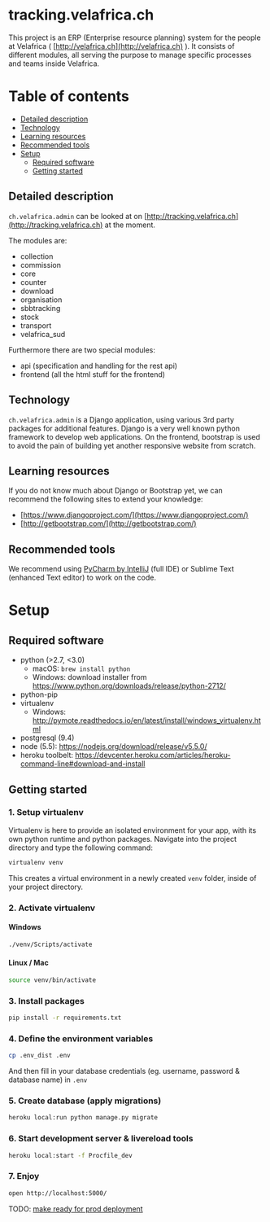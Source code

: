 # tracking.velafrica.ch

This project is an ERP (Enterprise resource planning) system for the people at Velafrica ( [http://velafrica.ch](http://velafrica.ch) ).
It consists of different modules, all serving the purpose to manage specific processes and teams inside Velafrica.

# Table of contents

  * [Detailed description](#detailed-description)
  * [Technology](#technology)
  * [Learning resources](#learning-resources)
  * [Recommended tools](#recommended-tools)
  * [Setup](#setup)
    * [Required software](#required-software)
    * [Getting started](#getting-started)

## Detailed description

`ch.velafrica.admin` can be looked at on [http://tracking.velafrica.ch](http://tracking.velafrica.ch) at the moment.

The modules are:

- collection
- commission
- core
- counter
- download
- organisation
- sbbtracking
- stock
- transport
- velafrica_sud

Furthermore there are two special modules:

- api (specification and handling for the rest api)
- frontend (all the html stuff for the frontend)

## Technology
`ch.velafrica.admin` is a Django application, using various 3rd party packages for additional features. Django is a very well known python framework to develop web applications. On the frontend, bootstrap is used to avoid the pain of building yet another responsive website from scratch.

## Learning resources
If you do not know much about Django or Bootstrap yet, we can recommend the following sites to extend your knowledge:

- [https://www.djangoproject.com/](https://www.djangoproject.com/)
- [http://getbootstrap.com/](http://getbootstrap.com/)

## Recommended tools
We recommend using [PyCharm by IntelliJ](https://www.jetbrains.com/pycharm/) (full IDE) or Sublime Text (enhanced Text editor) to work on the code.

# Setup

## Required software

- python (>2.7, <3.0)
    - macOS: `brew install python`
    - Windows: download installer from https://www.python.org/downloads/release/python-2712/
- python-pip
- virtualenv
    - Windows: http://pymote.readthedocs.io/en/latest/install/windows_virtualenv.html
- postgresql (9.4)
- node (5.5): https://nodejs.org/download/release/v5.5.0/
- heroku toolbelt: https://devcenter.heroku.com/articles/heroku-command-line#download-and-install

## Getting started

### 1. Setup virtualenv

Virtualenv is here to provide an isolated environment for your app, with its own python runtime and python packages.
Navigate into the project directory and type the following command:

```bash
virtualenv venv
```

This creates a virtual environment in a newly created `venv` folder, inside of your project directory.

### 2. Activate virtualenv

#### Windows

```bash
./venv/Scripts/activate
```

#### Linux / Mac

```bash
source venv/bin/activate
```

### 3. Install packages

```bash
pip install -r requirements.txt
```

### 4. Define the environment variables

```bash
cp .env_dist .env
```

And then fill in your database credentials (eg. username, password & database name) in `.env`

### 5. Create database (apply migrations)
   
```bash
heroku local:run python manage.py migrate
```

### 6. Start development server & livereload tools

```bash
heroku local:start -f Procfile_dev
```

### 7. Enjoy

```bash
open http://localhost:5000/
```

TODO: [make ready for prod deployment](https://docs.djangoproject.com/en/1.10/ref/django-admin/#cmdoption-check--deploy)
